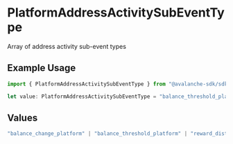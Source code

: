 # PlatformAddressActivitySubEventType

Array of address activity sub-event types

## Example Usage

```typescript
import { PlatformAddressActivitySubEventType } from "@avalanche-sdk/sdk/webhooks/models/components";

let value: PlatformAddressActivitySubEventType = "balance_threshold_platform";
```

## Values

```typescript
"balance_change_platform" | "balance_threshold_platform" | "reward_distribution"
```